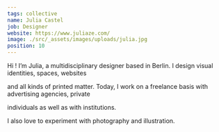 ```yaml
---
tags: collective
name: Julia Castel
job: Designer
website: https://www.juliaze.com/
image: ./src/_assets/images/uploads/julia.jpg
position: 10
---
```

Hi ! I’m Julia, a multidisciplinary designer based in Berlin. I design visual identities, spaces, websites

and all kinds of printed matter. Today, I work on a freelance basis with advertising agencies, private

individuals as well as with institutions.

I also love to experiment with photography and illustration.